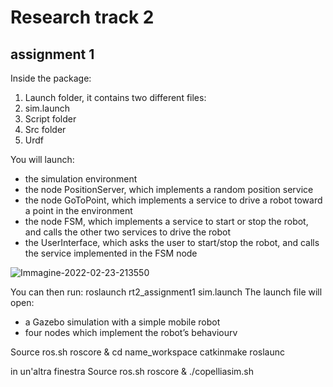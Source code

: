 # Research track 2 
## assignment 1

Inside the package:
1. Launch folder, it contains two different files:
2.  sim.launch
3. Script folder
4. Src folder
5. Urdf

You will launch:
* the simulation environment
* the node PositionServer, which implements a random position service
* the node GoToPoint, which implements a service to drive a robot toward a point in the environment
* the node FSM, which implements a service to start or stop the robot, and calls the other two services to drive the robot
* the UserInterface, which asks the user to start/stop the robot, and calls the service implemented in the FSM node




![Immagine-2022-02-23-213550](https://user-images.githubusercontent.com/78663960/155404294-9bd9a28f-3349-44f3-9810-2b8b5b29fa8d.jpg)


You can then run:
roslaunch rt2_assignment1 sim.launch
The launch file will open:
- a Gazebo simulation with a simple mobile robot
- four nodes which implement the robot’s behaviourv

Source ros.sh
roscore &
cd name_workspace
catkinmake
roslaunc

in un'altra finestra
Source ros.sh
roscore &
./copelliasim.sh
